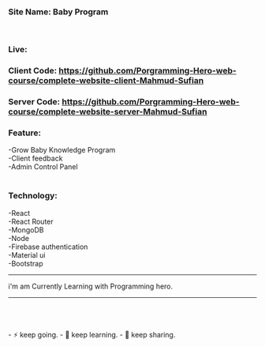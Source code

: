 ### Site Name: Baby Program
<br/> 

### Live: 
### Client Code: https://github.com/Porgramming-Hero-web-course/complete-website-client-Mahmud-Sufian 
### Server Code: https://github.com/Porgramming-Hero-web-course/complete-website-server-Mahmud-Sufian 

### Feature:
-Grow Baby Knowledge Program
<br/>
-Client feedback
<br/>
-Admin Control Panel
<br/>
<br/>

### Technology:
-React
<br/>
-React Router
<br/>
-MongoDB
<br/>
-Node
<br/>
-Firebase authentication
<br/>
-Material ui
<br/>
-Bootstrap
<hr>
i'm am Currently Learning with Programming hero.
<hr>
<br/>
<br/>
<br/> 
- ⚡ keep going.
- 🌱 keep learning.
- 💬 keep sharing.